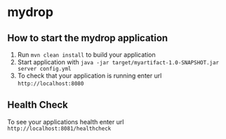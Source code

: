 # mydrop

How to start the mydrop application
---

1. Run `mvn clean install` to build your application
1. Start application with `java -jar target/myartifact-1.0-SNAPSHOT.jar server config.yml`
1. To check that your application is running enter url `http://localhost:8080`

Health Check
---

To see your applications health enter url `http://localhost:8081/healthcheck`
